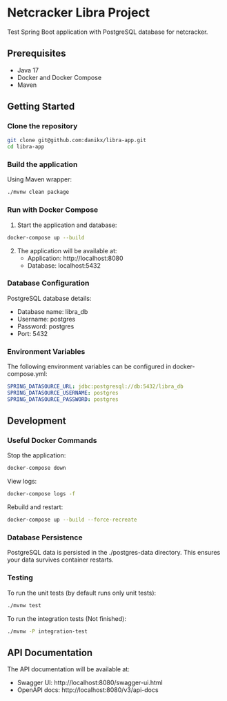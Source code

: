 # Netcracker Libra Project

Test Spring Boot application with PostgreSQL database for netcracker.

## Prerequisites

- Java 17
- Docker and Docker Compose
- Maven

## Getting Started

### Clone the repository
```bash
git clone git@github.com:danikx/libra-app.git
cd libra-app
```

### Build the application
Using Maven wrapper:

```bash
./mvnw clean package
 ```

 ### Run with Docker Compose
1. Start the application and database:
```bash
docker-compose up --build
 ```

2. The application will be available at:
   - Application: http://localhost:8080
   - Database: localhost:5432

### Database Configuration
PostgreSQL database details:

- Database name: libra_db
- Username: postgres
- Password: postgres
- Port: 5432

### Environment Variables
The following environment variables can be configured in docker-compose.yml:

```yaml
SPRING_DATASOURCE_URL: jdbc:postgresql://db:5432/libra_db
SPRING_DATASOURCE_USERNAME: postgres
SPRING_DATASOURCE_PASSWORD: postgres
 ```

## Development

### Useful Docker Commands
Stop the application:

```bash
docker-compose down
 ```

View logs:

```bash
docker-compose logs -f
 ```

Rebuild and restart:

```bash
docker-compose up --build --force-recreate
 ```

### Database Persistence
PostgreSQL data is persisted in the ./postgres-data directory. This ensures your data survives container restarts.

### Testing
To run the unit tests (by default runs only unit tests):

```bash
./mvnw test
 ```

To run the integration tests (Not finished):

```bash
./mvnw -P integration-test
 ```


## API Documentation
The API documentation will be available at:

- Swagger UI: http://localhost:8080/swagger-ui.html
- OpenAPI docs: http://localhost:8080/v3/api-docs
